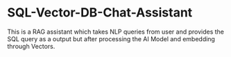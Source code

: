 # SQL-Vector-DB-Chat-Assistant
This is a RAG assistant which takes NLP queries from user and provides the SQL query as a output but after processing the AI Model and embedding through Vectors.
